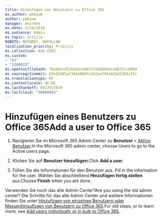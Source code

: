```yaml
---
title: Hinzufügen von Benutzern zu Office 365
ms.author: pebaum
author: pebaum
manager: mnirkhe
ms.date: 2/24/2018
ms.audience: Admin
ms.topic: article
ROBOTS: NOINDEX, NOFOLLOW
localization_priority: Priority
ms.collection: Adm_O365
ms.custom:
- "93"
- "1200022"
ms.openlocfilehash: f6a0b4cd536abbcd407235ddd0eeced8721cd994
ms.sourcegitcommit: b3e55405af384e868fcd32ea794eb15d1356c3fc
ms.translationtype: HT
ms.contentlocale: de-DE
ms.lasthandoff: 08/29/2019
ms.locfileid: "36660683"
---
```

# <a name="add-a-user-to-office-365"></a><span data-ttu-id="c9bab-102">Hinzufügen eines Benutzers zu Office 365</span><span class="sxs-lookup"><span data-stu-id="c9bab-102">Add a user to Office 365</span></span>

1. <span data-ttu-id="c9bab-103">Navigieren Sie im Microsoft 365 Admin Center zu **Benutzer** >  [Aktive Benutzer](https://admin.microsoft.com/Adminportal/Home?source=applauncher#/users).</span><span class="sxs-lookup"><span data-stu-id="c9bab-103">In the Microsoft 365 admin center, choose Users to go to the Active users page.</span></span>

2. <span data-ttu-id="c9bab-104">Klicken Sie auf **Benutzer hinzufügen**.</span><span class="sxs-lookup"><span data-stu-id="c9bab-104">Click **Add a user**.</span></span>

3. <span data-ttu-id="c9bab-105">Füllen Sie die Informationen für den Benutzer aus. </span><span class="sxs-lookup"><span data-stu-id="c9bab-105">Fill in the information for the user.</span></span> <span data-ttu-id="c9bab-106">Wählen Sie abschließend **Hinzufügen fertig stellen** aus.</span><span class="sxs-lookup"><span data-stu-id="c9bab-106">Choose **Finish** when you are done.</span></span>

<span data-ttu-id="c9bab-107">Verwenden Sie noch das alte Admin Center?</span><span class="sxs-lookup"><span data-stu-id="c9bab-107">Are you using the old admin center?</span></span> <span data-ttu-id="c9bab-108">Die Schritte für das alte Admin Center und weitere Informationen finden Sie unter [Hinzufügen von einzelnen Benutzern oder Massenhinzufügen von Benutzern zu Office 365](https://support.office.com/article/1970f7d6-03b5-442f-b385-5880b9c256ec).</span><span class="sxs-lookup"><span data-stu-id="c9bab-108">For old steps, or to learn more, see [ Add users individually or in bulk to Office 365](https://support.office.com/article/1970f7d6-03b5-442f-b385-5880b9c256ec).</span></span>
  